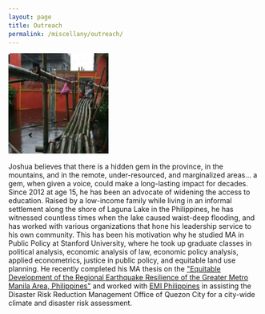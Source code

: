 ```yaml
---
layout: page
title: Outreach
permalink: /miscellany/outreach/
---
```


<dl id="" class="wp-caption alignright" style="max-width: 200px">
    <dt><a href="/images/aug2012.jpg" ><img class="" caption="August 2012 Southwest Monsoon Flooding" src="/images/aug2012.jpg"/></a></dt>
</dl>

<p>Joshua believes that there is a hidden gem in the province, in the mountains, and in the remote, under-resourced, and marginalized areas... a gem, when given a voice, could make a long-lasting impact for decades. Since 2012 at age 15, he has been an advocate of widening the access to education. Raised by a low-income family while living in an informal settlement along the shore of Laguna Lake in the Philippines, he has witnessed countless times when the lake caused waist-deep flooding, and has worked with various organizations that hone his leadership service to his own community. This has been his motivation why he studied MA in Public Policy at Stanford University, where he took up graduate classes in political analysis, economic analysis of law, economic policy analysis, applied econometrics, justice in public policy, and equitable land use planning. He recently completed his MA thesis on the <a href="https://stacks.stanford.edu/file/druid:kd110gb2567/ma_thesis_dimasaka_2022.pdf">"Equitable Development of the Regional Earthquake Resilience of the Greater Metro Manila Area, Philippines"</a> and worked with <a href="https://emi-megacities.org/">EMI Philippines</a> in assisting the Disaster Risk Reduction Management Office of Quezon City for a city-wide climate and disaster risk assessment. </p>